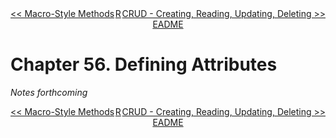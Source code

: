 <div>
<div style='float: left'><a href='ch55-macro-style-methods.md'>&lt;&lt; Macro-Style Methods</a></div>
<div style='float: right'><a href='ch57-crud-creating-reading-updating-deleting.md'>CRUD - Creating, Reading, Updating, Deleting &gt;&gt;</a></div>
<div style='float: inline-auto;text-align:center'><a href='README.md'>README</a></div>
<div style="clear: both"></div>
</div>

# Chapter 56. Defining Attributes

*Notes forthcoming*

<div>
<div style='float: left'><a href='ch55-macro-style-methods.md'>&lt;&lt; Macro-Style Methods</a></div>
<div style='float: right'><a href='ch57-crud-creating-reading-updating-deleting.md'>CRUD - Creating, Reading, Updating, Deleting &gt;&gt;</a></div>
<div style='float: inline-auto;text-align:center'><a href='README.md'>README</a></div>
<div style="clear: both"></div>
</div>